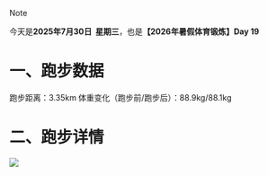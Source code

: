 > [!NOTE]
> 今天是**2025年7月30日&nbsp;&nbsp;星期三**，也是<b>【2026年暑假体育锻炼】Day 19</b>
# 一、跑步数据
跑步距离：3.35km
体重变化（跑步前/跑步后）：88.9kg/88.1kg
# 二、跑步详情
![](https://cdn.yopngs.com/2025/08/23/9c2f168a-25d2-48a4-a47c-d302ac1cbea7.jpg)
<!-- ##{"timestamp":1753804800}## -->